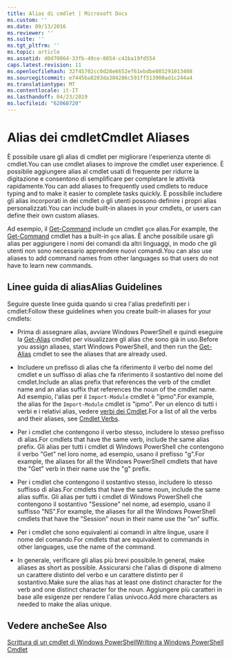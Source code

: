 ```yaml
---
title: Alias di cmdlet | Microsoft Docs
ms.custom: ''
ms.date: 09/13/2016
ms.reviewer: ''
ms.suite: ''
ms.tgt_pltfrm: ''
ms.topic: article
ms.assetid: d0d70864-33fb-49ce-8054-c41ba19fd554
caps.latest.revision: 11
ms.openlocfilehash: 32f45702cc0d28e6652ef61ebdbe085291013408
ms.sourcegitcommit: e7445ba8203da304286c591ff513900ad1c244a4
ms.translationtype: MT
ms.contentlocale: it-IT
ms.lasthandoff: 04/23/2019
ms.locfileid: "62068720"
---
```

# <a name="cmdlet-aliases"></a><span data-ttu-id="3565d-102">Alias dei cmdlet</span><span class="sxs-lookup"><span data-stu-id="3565d-102">Cmdlet Aliases</span></span>

<span data-ttu-id="3565d-103">È possibile usare gli alias di cmdlet per migliorare l'esperienza utente di cmdlet.</span><span class="sxs-lookup"><span data-stu-id="3565d-103">You can use cmdlet aliases to improve the cmdlet user experience.</span></span> <span data-ttu-id="3565d-104">È possibile aggiungere alias al cmdlet usati di frequente per ridurre la digitazione e consentono di semplificare per completare le attività rapidamente.</span><span class="sxs-lookup"><span data-stu-id="3565d-104">You can add aliases to frequently used cmdlets to reduce typing and to make it easier to complete tasks quickly.</span></span> <span data-ttu-id="3565d-105">È possibile includere gli alias incorporati in dei cmdlet o gli utenti possono definire i propri alias personalizzati.</span><span class="sxs-lookup"><span data-stu-id="3565d-105">You can include built-in aliases in your cmdlets, or users can define their own custom aliases.</span></span>

<span data-ttu-id="3565d-106">Ad esempio, il [Get-Command](/powershell/module/microsoft.powershell.core/get-command) include un cmdlet `gcm` alias.</span><span class="sxs-lookup"><span data-stu-id="3565d-106">For example, the [Get-Command](/powershell/module/microsoft.powershell.core/get-command) cmdlet has a built-in `gcm` alias.</span></span> <span data-ttu-id="3565d-107">È anche possibile usare gli alias per aggiungere i nomi dei comandi da altri linguaggi, in modo che gli utenti non sono necessario apprendere nuovi comandi.</span><span class="sxs-lookup"><span data-stu-id="3565d-107">You can also use aliases to add command names from other languages so that users do not have to learn new commands.</span></span>

## <a name="alias-guidelines"></a><span data-ttu-id="3565d-108">Linee guida di alias</span><span class="sxs-lookup"><span data-stu-id="3565d-108">Alias Guidelines</span></span>

<span data-ttu-id="3565d-109">Seguire queste linee guida quando si crea l'alias predefiniti per i cmdlet:</span><span class="sxs-lookup"><span data-stu-id="3565d-109">Follow these guidelines when you create built-in aliases for your cmdlets:</span></span>

- <span data-ttu-id="3565d-110">Prima di assegnare alias, avviare Windows PowerShell e quindi eseguire la [Get-Alias](/powershell/module/Microsoft.PowerShell.Utility/Get-Alias) cmdlet per visualizzare gli alias che sono già in uso.</span><span class="sxs-lookup"><span data-stu-id="3565d-110">Before you assign aliases, start Windows PowerShell, and then run the [Get-Alias](/powershell/module/Microsoft.PowerShell.Utility/Get-Alias) cmdlet to see the aliases that are already used.</span></span>

- <span data-ttu-id="3565d-111">Includere un prefisso di alias che fa riferimento il verbo del nome del cmdlet e un suffisso di alias che fa riferimento il sostantivo del nome del cmdlet.</span><span class="sxs-lookup"><span data-stu-id="3565d-111">Include an alias prefix that references the verb of the cmdlet name and an alias suffix that references the noun of the cmdlet name.</span></span> <span data-ttu-id="3565d-112">Ad esempio, l'alias per il `Import-Module` cmdlet è "ipmo".</span><span class="sxs-lookup"><span data-stu-id="3565d-112">For example, the alias for the `Import-Module` cmdlet is "ipmo".</span></span> <span data-ttu-id="3565d-113">Per un elenco di tutti i verbi e i relativi alias, vedere [verbi dei Cmdlet](./approved-verbs-for-windows-powershell-commands.md).</span><span class="sxs-lookup"><span data-stu-id="3565d-113">For a list of all the verbs and their aliases, see [Cmdlet Verbs](./approved-verbs-for-windows-powershell-commands.md).</span></span>

- <span data-ttu-id="3565d-114">Per i cmdlet che contengono il verbo stesso, includere lo stesso prefisso di alias.</span><span class="sxs-lookup"><span data-stu-id="3565d-114">For cmdlets that have the same verb, include the same alias prefix.</span></span> <span data-ttu-id="3565d-115">Gli alias per tutti i cmdlet di Windows PowerShell che contengono il verbo "Get" nel loro nome, ad esempio, usano il prefisso "g".</span><span class="sxs-lookup"><span data-stu-id="3565d-115">For example, the aliases for all the Windows PowerShell cmdlets that have the "Get" verb in their name use the "g" prefix.</span></span>

- <span data-ttu-id="3565d-116">Per i cmdlet che contengono il sostantivo stesso, includere lo stesso suffisso di alias.</span><span class="sxs-lookup"><span data-stu-id="3565d-116">For cmdlets that have the same noun, include the same alias suffix.</span></span> <span data-ttu-id="3565d-117">Gli alias per tutti i cmdlet di Windows PowerShell che contengono il sostantivo "Sessione" nel nome, ad esempio, usano il suffisso "NS".</span><span class="sxs-lookup"><span data-stu-id="3565d-117">For example, the aliases for all the Windows PowerShell cmdlets that have the "Session" noun in their name use the "sn" suffix.</span></span>

- <span data-ttu-id="3565d-118">Per i cmdlet che sono equivalenti ai comandi in altre lingue, usare il nome del comando.</span><span class="sxs-lookup"><span data-stu-id="3565d-118">For cmdlets that are equivalent to commands in other languages, use the name of the command.</span></span>

- <span data-ttu-id="3565d-119">In generale, verificare gli alias più brevi possibile.</span><span class="sxs-lookup"><span data-stu-id="3565d-119">In general, make aliases as short as possible.</span></span> <span data-ttu-id="3565d-120">Assicurarsi che l'alias di dispone di almeno un carattere distinto del verbo e un carattere distinto per il sostantivo.</span><span class="sxs-lookup"><span data-stu-id="3565d-120">Make sure the alias has at least one distinct character for the verb and one distinct character for the noun.</span></span> <span data-ttu-id="3565d-121">Aggiungere più caratteri in base alle esigenze per rendere l'alias univoco.</span><span class="sxs-lookup"><span data-stu-id="3565d-121">Add more characters as needed to make the alias unique.</span></span>

## <a name="see-also"></a><span data-ttu-id="3565d-122">Vedere anche</span><span class="sxs-lookup"><span data-stu-id="3565d-122">See Also</span></span>

[<span data-ttu-id="3565d-123">Scrittura di un cmdlet di Windows PowerShell</span><span class="sxs-lookup"><span data-stu-id="3565d-123">Writing a Windows PowerShell Cmdlet</span></span>](./writing-a-windows-powershell-cmdlet.md)
